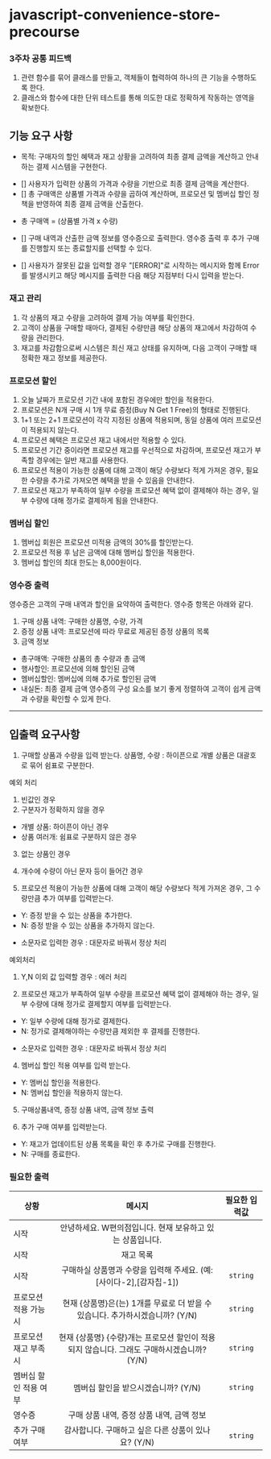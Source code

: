 # javascript-convenience-store-precourse

### 3주차 공통 피드백
1. 관련 함수를 묶어 클래스를 만들고, 객체들이 협력하여 하나의 큰 기능을 수행하도록 한다.
2. 클래스와 함수에 대한 단위 테스트를 통해 의도한 대로 정확하게 작동하는 영역을 확보한다.

## 기능 요구 사항
* 목적: 구매자의 할인 혜택과 재고 상황을 고려하여 최종 결제 금액을 계산하고 안내하는 결제 시스템을 구현한다.

- [] 사용자가 입력한 상품의 가격과 수량을 기반으로 최종 결제 금액을 계산한다.
- [] 총 구매액은 상품별 가격과 수량을 곱하여 계산하며, 프로모션 및 멤버십 할인 정책을 반영하여 최종 결제 금액을 산출한다.

* 총 구매액 = (상품별 가격 x 수량)

- [] 구매 내역과 산출한 금액 정보를 영수증으로 출력한다.
영수증 출력 후 추가 구매를 진행할지 또는 종료할지를 선택할 수 있다.

- [] 사용자가 잘못된 값을 입력할 경우 "[ERROR]"로 시작하는 메시지와 함께 Error를 발생시키고 해당 메시지를 출력한 다음 해당 지점부터 다시 입력을 받는다.

### 재고 관리

1. 각 상품의 재고 수량을 고려하여 결제 가능 여부를 확인한다.
2. 고객이 상품을 구매할 때마다, 결제된 수량만큼 해당 상품의 재고에서 차감하여 수량을 관리한다.
3. 재고를 차감함으로써 시스템은 최신 재고 상태를 유지하며, 다음 고객이 구매할 때 정확한 재고 정보를 제공한다.

### 프로모션 할인
1. 오늘 날짜가 프로모션 기간 내에 포함된 경우에만 할인을 적용한다.
2. 프로모션은 N개 구매 시 1개 무료 증정(Buy N Get 1 Free)의 형태로 진행된다.
3. 1+1 또는 2+1 프로모션이 각각 지정된 상품에 적용되며, 동일 상품에 여러 프로모션이 적용되지 않는다.
4. 프로모션 혜택은 프로모션 재고 내에서만 적용할 수 있다.
5. 프로모션 기간 중이라면 프로모션 재고를 우선적으로 차감하며, 프로모션 재고가 부족할 경우에는 일반 재고를 사용한다.
6. 프로모션 적용이 가능한 상품에 대해 고객이 해당 수량보다 적게 가져온 경우, 필요한 수량을 추가로 가져오면 혜택을 받을 수 있음을 안내한다.
7. 프로모션 재고가 부족하여 일부 수량을 프로모션 혜택 없이 결제해야 하는 경우, 일부 수량에 대해 정가로 결제하게 됨을 안내한다.

### 멤버십 할인
1. 멤버십 회원은 프로모션 미적용 금액의 30%를 할인받는다.
2. 프로모션 적용 후 남은 금액에 대해 멤버십 할인을 적용한다.
3. 멤버십 할인의 최대 한도는 8,000원이다.

### 영수증 출력
영수증은 고객의 구매 내역과 할인을 요약하여 출력한다.
영수증 항목은 아래와 같다.
1. 구매 상품 내역: 구매한 상품명, 수량, 가격
2. 증정 상품 내역: 프로모션에 따라 무료로 제공된 증정 상품의 목록
3. 금액 정보
* 총구매액: 구매한 상품의 총 수량과 총 금액
* 행사할인: 프로모션에 의해 할인된 금액
* 멤버십할인: 멤버십에 의해 추가로 할인된 금액
* 내실돈: 최종 결제 금액
영수증의 구성 요소를 보기 좋게 정렬하여 고객이 쉽게 금액과 수량을 확인할 수 있게 한다.

***

## 입출력 요구사항

1. 구매할 상품과 수량을 입력 받는다. 상품명, 수량 : 하이픈으로 개별 상품은 대괄호로 묶어 쉼표로 구분한다.

 예외 처리
1. 빈값인 경우
2. 구분자가 정확하지 않을 경우 
* 개별 상품: 하이픈이 아닌 경우
* 상품 여러개: 쉼표로 구분하지 않은 경우
3. 없는 상품인 경우
4. 개수에 수량이 아닌 문자 등이 들어간 경우

2. 프로모션 적용이 가능한 상품에 대해 고객이 해당 수량보다 적게 가져온 경우, 그 수량만큼 추가 여부를 입력받는다.
* Y: 증정 받을 수 있는 상품을 추가한다.
* N: 증정 받을 수 있는 상품을 추가하지 않는다.
- 소문자로 입력한 경우 : 대문자로 바꿔서 정상 처리

예외처리
1. Y,N 이외 값 입력할 경우 : 에러 처리

3. 프로모션 재고가 부족하여 일부 수량을 프로모션 혜택 없이 결제해야 하는 경우, 일부 수량에 대해 정가로 결제할지 여부를 입력받는다.
* Y: 일부 수량에 대해 정가로 결제한다.
* N: 정가로 결제해야하는 수량만큼 제외한 후 결제를 진행한다.
- 소문자로 입력한 경우 : 대문자로 바꿔서 정상 처리

4. 멤버십 할인 적용 여부를 입력 받는다.
* Y: 멤버십 할인을 적용한다.
* N: 멤버십 할인을 적용하지 않는다.

5. 구매상품내역, 증정 상품 내역, 금액 정보 출력

6. 추가 구매 여부를 입력받는다.
* Y: 재고가 업데이트된 상품 목록을 확인 후 추가로 구매를 진행한다.
* N: 구매를 종료한다.

### 필요한 출력

| 상황 | 메시지 | 필요한 입력값 |
|---|:---:| :---: |
| 시작 | 안녕하세요. W편의점입니다. 현재 보유하고 있는 상품입니다. |  |
| 시작 | 재고 목록 |  |
| 시작 | 구매하실 상품명과 수량을 입력해 주세요. (예: [사이다-2],[감자칩-1])| `string` |
| 프로모션 적용 가능 시 | 현재 {상품명}은(는) 1개를 무료로 더 받을 수 있습니다. 추가하시겠습니까? (Y/N) | `string` |
| 프로모션 재고 부족 시 | 현재 {상품명} {수량}개는 프로모션 할인이 적용되지 않습니다. 그래도 구매하시겠습니까? (Y/N) | `string` |
| 멤버십 할인 적용 여부 | 멤버십 할인을 받으시겠습니까? (Y/N) |`string`|
| 영수증 | 구매 상품 내역, 증정 상품 내역, 금액 정보 | |
| 추가 구매 여부 | 감사합니다. 구매하고 싶은 다른 상품이 있나요? (Y/N)|`string`| 